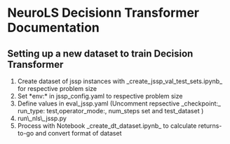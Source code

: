 # NeuroLS Decisionn Transformer Documentation
## Setting up a new dataset to train Decision Transformer
<ol>
<li> Create dataset of jssp instances with _create_jssp_val_test_sets.ipynb_ for respective problem size </li>
<li> Set *env:* in jssp_config.yaml to respective problem size</li>
<li> Define values in eval_jssp.yaml (Uncomment repsective _checkpoint:_ run_type: test,operator_mode:, num_steps set and test_dataset )</li>
<li>run\_nls\_jssp.py</li>
<li>Process with Notebook _create_dt_dataset.ipynb_ to calculate returns-to-go and convert format of dataset</li>
</ol>
